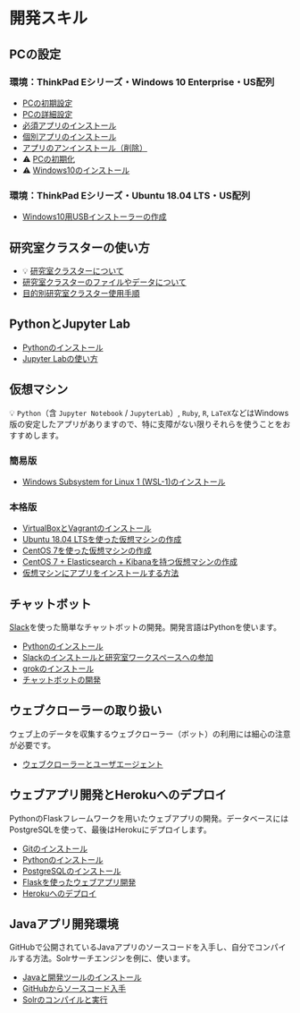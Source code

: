 # 開発スキル

## PCの設定

### 環境：ThinkPad Eシリーズ・Windows 10 Enterprise・US配列

* [PCの初期設定](pc-initial-setup.md)
* [PCの詳細設定](pc-advanced-settings.md)
* [必須アプリのインストール](pc-essential-apps.md)
* [個別アプリのインストール](pc-advanced-apps.md)
* [アプリのアンインストール（削除）](pc-uninstall.md)
* :warning: [PCの初期化](pc-reset.md)
* :warning: [Windows10のインストール](pc-win10.md)

### 環境：ThinkPad Eシリーズ・Ubuntu 18.04 LTS・US配列

* [Windows10用USBインストーラーの作成](pc-win10-installer-on-ubuntu.md)


## 研究室クラスターの使い方

- :bulb: [研究室クラスターについて](k8s/README.md)
- [研究室クラスターのファイルやデータについて](k8s/README-data.md)
- [目的別研究室クラスター使用手順](k8s/README-index.md)

## PythonとJupyter Lab

* [Pythonのインストール](pc-python.md)
* [Jupyter Labの使い方](pc-jupyterlab.md)

## 仮想マシン

:bulb: `Python`（含 `Jupyter Notebook` / `JupyterLab`）, `Ruby`, `R`, `LaTeX`などはWindows版の安定したアプリがありますので、特に支障がない限りそれらを使うことをおすすめします。

### 簡易版

* [Windows Subsystem for Linux 1 (WSL-1)のインストール](pc-wsl-1.md)

### 本格版

* [VirtualBoxとVagrantのインストール](pc-virtualbox-vagrant.md)
* [Ubuntu 18.04 LTSを使った仮想マシンの作成](vm-ubuntu1804.md)
* [CentOS 7を使った仮想マシンの作成](vm-centos7.md)
* [CentOS 7 + Elasticsearch + Kibanaを持つ仮想マシンの作成](vm-centos7-ek.md)
* [仮想マシンにアプリをインストールする方法](vm-install-apps.md)


## チャットボット

[Slack](https://www.slack.com/)を使った簡単なチャットボットの開発。開発言語はPythonを使います。

- [Pythonのインストール](pc-python.md)
- [Slackのインストールと研究室ワークスペースへの参加](pc-slack.md)
- [grokのインストール](pc-ngrok.md)
- [チャットボットの開発](chatbot-slack-1.md)

## ウェブクローラーの取り扱い

ウェブ上のデータを収集するウェブクローラー（ボット）の利用には細心の注意が必要です。

- [ウェブクローラーとユーザエージェント](web-crawler.md)

## ウェブアプリ開発とHerokuへのデプロイ

PythonのFlaskフレームワークを用いたウェブアプリの開発。データベースにはPostgreSQLを使って、最後はHerokuにデプロイします。

- [Gitのインストール](pc-git.md)
- [Pythonのインストール](pc-python.md)
- [PostgreSQLのインストール](pc-postgresql.md)
- [Flaskを使ったウェブアプリ開発](webapp-flask.md)
- [Herokuへのデプロイ](pc-heroku.md)

## Javaアプリ開発環境

GitHubで公開されているJavaアプリのソースコードを入手し、自分でコンパイルする方法。Solrサーチエンジンを例に、使います。

- [Javaと開発ツールのインストール](pc-java.md)
- [GitHubからソースコード入手](pc-github.md)
- [Solrのコンパイルと実行](solr-dev.md)
